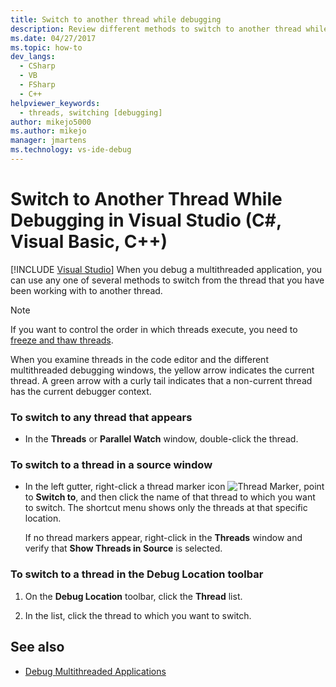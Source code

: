 ```yaml
---
title: Switch to another thread while debugging
description: Review different methods to switch to another thread while debugging a multithreaded application in Visual Studio.
ms.date: 04/27/2017
ms.topic: how-to
dev_langs: 
  - CSharp
  - VB
  - FSharp
  - C++
helpviewer_keywords: 
  - threads, switching [debugging]
author: mikejo5000
ms.author: mikejo
manager: jmartens
ms.technology: vs-ide-debug
---
```

# Switch to Another Thread While Debugging in Visual Studio (C#, Visual Basic, C++)

 [!INCLUDE [Visual Studio](~/includes/applies-to-version/vs-windows-only.md)]
When you debug a multithreaded application, you can use any one of several methods to switch from the thread that you have been working with to another thread.

> [!NOTE]
> If you want to control the order in which threads execute, you need to [freeze and thaw threads](../debugger/get-started-debugging-multithreaded-apps.md).

When you examine threads in the code editor and the different multithreaded debugging windows, the yellow arrow indicates the current thread. A green arrow with a curly tail indicates that a non-current thread has the current debugger context.

### To switch to any thread that appears

- In the **Threads** or **Parallel Watch** window, double-click the thread.

### To switch to a thread in a source window

- In the left gutter, right-click a thread marker icon ![Thread Marker](../debugger/media/dbg-thread-marker.png "ThreadMarker"), point to **Switch to**, and then click the name of that thread to which you want to switch. The shortcut menu shows only the threads at that specific location.

     If no thread markers appear, right-click in the **Threads** window and verify that **Show Threads in Source** is selected.

### To switch to a thread in the Debug Location toolbar

1. On the **Debug Location** toolbar, click the **Thread** list.

2. In the list, click the thread to which you want to switch.

## See also
- [Debug Multithreaded Applications](../debugger/debug-multithreaded-applications-in-visual-studio.md)
